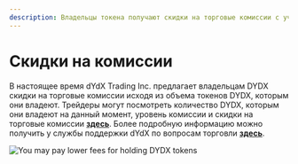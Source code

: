 ```yaml
---
description: Владельцы токена получают скидки на торговые комиссии с учетом своих текущих активов
---
```


# Скидки на комиссии

В настоящее время dYdX Trading Inc. предлагает владельцам DYDX скидки на торговые комиссии исходя из объема токенов DYDX, которым они владеют. Трейдеры могут посмотреть количество DYDX, которым они владеют на данный момент, уровень комиссии и скидки на торговые комиссии [**здесь**](https://trade.dydx.exchange/portfolio/fees). Более подробную информацию можно получить у службы поддержки dYdX по вопросам торговли [**здесь**](https://help.dydx.exchange/en/articles/4798040-perpetual-trade-fees).

![You may pay lower fees for holding DYDX tokens](<.. /.gitbook/assets/image (89).png>)
